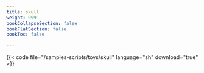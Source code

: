 ```yaml
---
title: skull
weight: 999
bookCollapseSection: false
bookFlatSection: false
bookToc: false

---
```


{{< code file="/samples-scripts/toys/skull" language="sh" download="true" >}}
